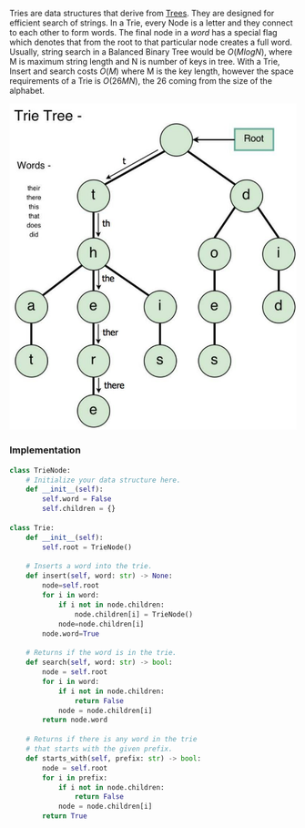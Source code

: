 

Tries are data structures that derive from [Trees](Trees.md). They are designed for efficient search of strings. In a Trie, every Node is a letter and they connect to each other to form words. The final node in a _word_ has a special flag which denotes that from the root to that particular node creates a full word. Usually, string search in a Balanced Binary Tree would be $O(M log N)$, where M is maximum string length and N is number of keys in tree. With a Trie, Insert and search costs $O(M)$ where M is the key length, however the space requirements of a Trie is $O(26 M N)$, the 26 coming from the size of the alphabet.

![](../../Attachments/Pasted%20image%2020220413232023.png)


### Implementation

```python
class TrieNode:
    # Initialize your data structure here.
    def __init__(self):
        self.word = False
        self.children = {}
    
class Trie:
    def __init__(self):
        self.root = TrieNode()

    # Inserts a word into the trie.
    def insert(self, word: str) -> None:
        node=self.root
        for i in word:
            if i not in node.children:
                node.children[i] = TrieNode()
            node=node.children[i]
        node.word=True

    # Returns if the word is in the trie.
    def search(self, word: str) -> bool:
        node = self.root
        for i in word:
            if i not in node.children:
                return False
            node = node.children[i]
        return node.word

    # Returns if there is any word in the trie
    # that starts with the given prefix.
    def starts_with(self, prefix: str) -> bool:
        node = self.root
        for i in prefix:
            if i not in node.children:
                return False
            node = node.children[i]
        return True
```